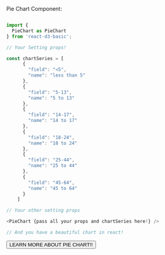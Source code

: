 Pie Chart Component:

```js

import {
  PieChart as PieChart
} from 'react-d3-basic';

// Your Setting props!

const chartSeries = [
      {
        "field": "<5",
        "name": "less than 5"
      },
      {
        "field": "5-13",
        "name": "5 to 13"
      },
      {
        "field": "14-17",
        "name": "14 to 17"
      },
      {
        "field": "18-24",
        "name": "18 to 24"
      },
      {
        "field": "25-44",
        "name": "25 to 44"
      },
      {
        "field": "45-64",
        "name": "45 to 64"
      }
    ]

// Your other setting props

<PieChart {pass all your props and chartSeries here!} />

// And you have a beautiful chart in react!
```

<a href="/basic/pie">
  <button type="button" class="btn btn-success">LEARN MORE ABOUT PIE CHART!!</button>
</a>
